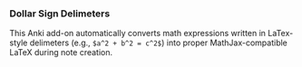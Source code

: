 ### Dollar Sign Delimeters
This Anki add-on automatically converts math expressions written in LaTex-style delimeters (e.g., `$a^2 + b^2 = c^2$`) into proper MathJax-compatible LaTeX during note creation.

